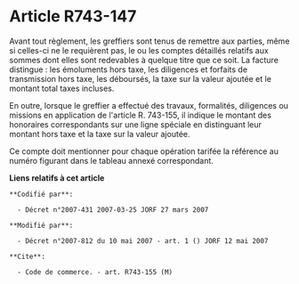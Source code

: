 # Article R743-147

Avant tout règlement, les greffiers sont tenus de remettre aux parties, même si celles-ci ne le requièrent pas, le ou les
comptes détaillés relatifs aux sommes dont elles sont redevables à quelque titre que ce soit. La facture distingue : les
émoluments hors taxe, les diligences et forfaits de transmission hors taxe, les déboursés, la taxe sur la valeur ajoutée et
le montant total taxes incluses.

En outre, lorsque le greffier a effectué des travaux, formalités, diligences ou missions en application de l'article R.
743-155, il indique le montant des honoraires correspondants sur une ligne spéciale en distinguant leur montant hors taxe et
la taxe sur la valeur ajoutée.

Ce compte doit mentionner pour chaque opération tarifée la référence au numéro figurant dans le tableau annexé correspondant.

**Liens relatifs à cet article**

	**Codifié par**:

	  - Décret n°2007-431 2007-03-25 JORF 27 mars 2007

	**Modifié par**:

	  - Décret n°2007-812 du 10 mai 2007 - art. 1 () JORF 12 mai 2007

	**Cite**:

	  - Code de commerce. - art. R743-155 (M)
